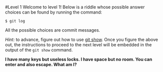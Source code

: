 #Level 1
Welcome to level 1!  Below is a riddle whose possible answer choices can be found by running the command:

```$ git log```

All the possible choices are commit messages.

*Hint:* to advance, figure out how to use [git show](http://git-scm.com/docs/git-show).
Once you figure the above out, the instructions to proceed to the next level will be embedded in the output of the
```git show``` command. 

**I have many keys but useless locks. I have space but no room. You can enter and also escape. What am I?**

